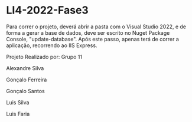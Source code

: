 # LI4-2022-Fase3
 
 Para correr o projeto, deverá abrir a pasta com o Visual Studio 2022, e de forma a gerar a base de dados, deve ser escrito no Nuget Package Console, "update-database". Após este passo, apenas terá de correr a aplicação, recorrendo ao IIS Express.
 
 
 
Projeto Realizado por: Grupo 11

Alexandre Silva

Gonçalo Ferreira

Gonçalo Santos

Luis Silva

Luis Faria




